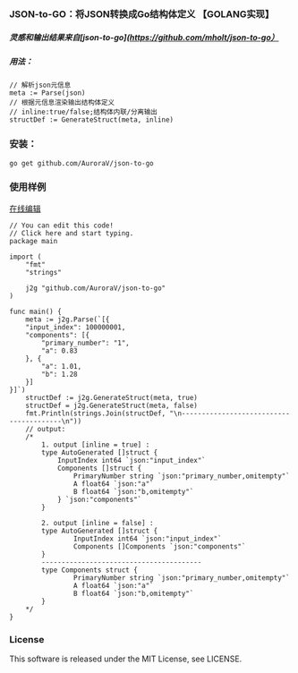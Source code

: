### JSON-to-GO：将JSON转换成Go结构体定义 【GOLANG实现】
##### 灵感和输出结果来自[json-to-go](https://github.com/mholt/json-to-go）

##### 用法：
```golang
// 解析json元信息
meta := Parse(json)
// 根据元信息渲染输出结构体定义
// inline:true/false;结构体内联/分离输出
structDef := GenerateStruct(meta, inline)
```

### 安装：
```shell
go get github.com/AuroraV/json-to-go
```

### 使用样例
[在线编辑](https://go.dev/play/p/C67JZortfSI)
```golang
// You can edit this code!
// Click here and start typing.
package main

import (
	"fmt"
	"strings"

	j2g "github.com/AuroraV/json-to-go"
)

func main() {
	meta := j2g.Parse(`[{
	"input_index": 100000001,
	"components": [{
		"primary_number": "1",
		"a": 0.83
	}, {
		"a": 1.01,
		"b": 1.28
	}]
}]`)
	structDef := j2g.GenerateStruct(meta, true)
	structDef = j2g.GenerateStruct(meta, false)
	fmt.Println(strings.Join(structDef, "\n----------------------------------------\n"))
	// output:
	/*
		1. output [inline = true] :
		type AutoGenerated []struct {
			InputIndex int64 `json:"input_index"`
			Components []struct {
				PrimaryNumber string `json:"primary_number,omitempty"`
				A float64 `json:"a"`
				B float64 `json:"b,omitempty"`
			} `json:"components"`
		}

		2. output [inline = false] :
		type AutoGenerated []struct {
				InputIndex int64 `json:"input_index"`
				Components []Components `json:"components"`
		}
		----------------------------------------
		type Components struct {
				PrimaryNumber string `json:"primary_number,omitempty"`
				A float64 `json:"a"`
				B float64 `json:"b,omitempty"`
		}
	*/
}
```

### License
This software is released under the MIT License, see LICENSE.
